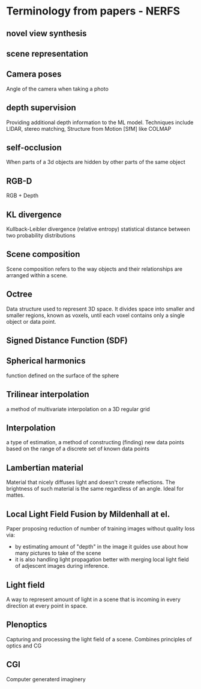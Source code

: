 # Terminology from papers - NERFS

## novel view synthesis

## scene representation

## Camera poses

Angle of the camera when taking a photo

## depth supervision

Providing additional depth information to the ML model. Techniques include LIDAR, stereo matching, Structure from Motion [SfM] like COLMAP

## self-occlusion

When parts of a 3d objects are hidden by other parts of the same object

## RGB-D

RGB + Depth

## KL divergence

Kullback-Leibler divergence (relative entropy) statistical distance between two probability distributions

## Scene composition

Scene composition refers to the way objects and their relationships are arranged within a scene.

## Octree

Data structure used to represent 3D space. It divides space into smaller and smaller regions, known as voxels, until each voxel contains only a single object or data point.

## Signed Distance Function (SDF)


## Spherical harmonics

function defined on the surface of the sphere

## Trilinear interpolation

a method of multivariate interpolation on a 3D regular grid

## Interpolation

a type of estimation, a method of constructing (finding) new data points based on the range of a discrete set of known data points

## Lambertian material

Material that nicely diffuses light and doesn't create reflections. The brightness of such material is the same regardless of an angle. Ideal for mattes.

## Local Light Field Fusion by Mildenhall at el.

Paper proposing reduction of number of training images without quality loss via:
- by estimating amount of "depth" in the image it guides use about how many pictures to take of the scene
- it is also handling light propagation better with merging local light field of adjescent images during inference.

## Light field

A way to represent amount of light in a scene that is incoming in every direction at every point in space. 

## Plenoptics

Capturing and processing the light field of a scene. Combines principles of optics and CG

## CGI

Computer generaterd imaginery

